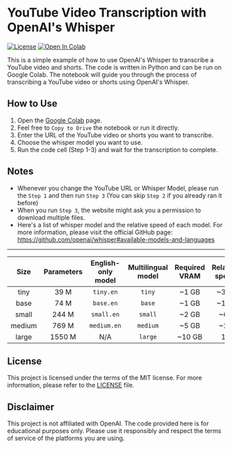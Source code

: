 # YouTube Video Transcription with OpenAI's Whisper
    
[![License](https://img.shields.io/github/license/kazuki-sf/youtube-whisper)](https://github.com/Ricepaste/youtube-whisper/blob/main/LICENSE)
[![Open In Colab](https://colab.research.google.com/assets/colab-badge.svg)](https://colab.research.google.com/github/Ricepaste/youtube-whisper/blob/main/youtube_whisper.ipynb)

This is a simple example of how to use OpenAI's Whisper to transcribe a YouTube video and shorts. The code is written in Python and can be run on Google Colab. The notebook will guide you through the process of transcribing a YouTube video or shorts using OpenAI's Whisper.

## How to Use
1. Open the [Google Colab](https://colab.research.google.com/github/Ricepaste/youtube-whisper/blob/main/youtube_whisper.ipynb) page.
2. Feel free to `Copy to Drive` the notebook or run it directly.
3. Enter the URL of the YouTube video or shorts you want to transcribe.
4. Choose the whisper model you want to use.
5. Run the code cell (Step 1-3) and wait for the transcription to complete.

## Notes
* Whenever you change the YouTube URL or Whisper Model, please run the `Step 1` and then run `Step 3` (You can skip `Step 2` if you already ran it before)
* When you run `Step 3`, the website might ask you a permission to download multiple files.
* Here's a list of whisper model and the relative speed of each model. For more information, please visit the official GitHub page: https://github.com/openai/whisper#available-models-and-languages
---

|  Size  | Parameters | English-only model | Multilingual model | Required VRAM | Relative speed |
|:------:|:----------:|:------------------:|:------------------:|:-------------:|:--------------:|
|  tiny  |    39 M    |     `tiny.en`      |       `tiny`       |     ~1 GB     |      ~32x      |
|  base  |    74 M    |     `base.en`      |       `base`       |     ~1 GB     |      ~16x      |
| small  |   244 M    |     `small.en`     |      `small`       |     ~2 GB     |      ~6x       |
| medium |   769 M    |    `medium.en`     |      `medium`      |     ~5 GB     |      ~2x       |
| large  |   1550 M   |        N/A         |      `large`       |    ~10 GB     |       1x       |


## License
This project is licensed under the terms of the MIT license. For more information, please refer to the [LICENSE](LICENSE) file.

## Disclaimer
This project is not affiliated with OpenAI. The code provided here is for educational purposes only. Please use it responsibly and respect the terms of service of the platforms you are using.
